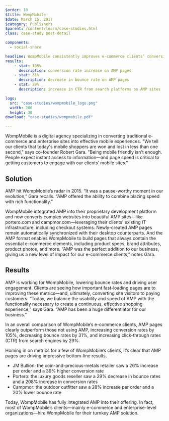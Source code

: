 ```yaml
---
$order: 10
$title: WompMobile
$date: March 15, 2017
$category: Publishers
$parent: /content/learn/case-studies.html
class: case-study post-detail

components:
  - social-share

headline: WompMobile consistently improves e-commerce clients’ conversion rates with AMP sites
results:
    - stat: 105%
      description: conversion rate increase on AMP pages 
    - stat: 31%
      description: decrease in bounce rate on AMP pages
    - stat: 29%
      description: increase in CTR from search platforms on AMP sites

logo:
  src: "case-studies/wompmobile_logo.png"
  width: 200
  height: 30
download: "case-studies/wompmobile.pdf"

---
```


<div class="img-right">
    <amp-img width="800" height="1371" layout="responsive" src="/static/img/case-studies/wompmobile_framed1.png"></amp-img>
</div>

WompMobile is a digital agency specializing in converting traditional e-commerce and enterprise sites into effective mobile experiences. "We tell our clients that today's mobile shoppers are won and lost in less than one second," says co-founder Robert Gara. "Being mobile friendly isn't enough. People expect instant access to information—and page speed is critical to getting customers to engage with our clients’ mobile sites."

## Solution

AMP hit WompMobile’s radar in 2015. “It was a pause-worthy moment in our evolution,” Gara recalls. “AMP offered the ability to combine blazing speed with rich functionality.” 

WompMobile integrated AMP into their proprietary development platform and now converts complex websites into beautiful AMP sites—like portero.com and campmor.com—leveraging their clients’ existing IT infrastructure, including checkout systems. Newly-created AMP pages remain automatically synchronized with their desktop counterparts. And the AMP format enables WompMobile to build pages that always contain the essential e-commerce elements, including product specs, brand attributes, product photos, and more. “AMP was the perfect addition to our business, giving us a new level of impact for our e-commerce clients,” notes Gara. 

## Results

<div class="img-left">
    <amp-img width="800" height="1371" layout="responsive" src="/static/img/case-studies/wompmobile_framed2.png"></amp-img>
</div>

AMP is working for WompMobile, lowering bounce rates and driving user engagement. Clients are seeing how important fast-loading pages are to improving these metrics—and, ultimately, converting site visitors to paying customers. “Today, we balance the usability and speed of AMP with the functionality necessary to create a continuous, effective shopping experience,” says Gara. “AMP has been a huge differentiator for our business.”

In an overall comparison of WompMobile’s e-commerce clients, AMP pages clearly outperform those not using AMP, increasing conversion rates by 105%, decreasing bounce rates by 31%, and increasing click-through rates (CTR) from search engines by 29%. 

Homing in on metrics for a few of WompMobile’s clients, it’s clear that AMP pages are driving impressive bottom-line results. 

- JM Bullion: the coin-and-precious-metals retailer saw a 26% increase per order and a 39% higher conversion rate 
- Portero: the luxury goods reseller saw a 29% decrease in bounce rates and a 208% increase in conversion rates 
- Campmor: the outdoor outfitter saw a 28% increase per order and a 20% lower bounce rate

Today, WompMobile has fully integrated AMP into their offering. In fact, most of WompMobile’s clients—mainly e-commerce and enterprise-level organizations—hire WompMobile for their turnkey AMP solution.
